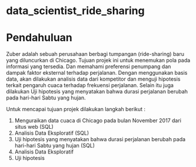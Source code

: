 # data_scientist_ride_sharing
# Pendahuluan <a id='Pendahuluan'></a>

Zuber adalah sebuah perusahaan berbagi tumpangan (ride-sharing) baru yang diluncurkan di Chicago. Tujuan projek ini untuk menemukan pola pada informasi yang tersedia. Dan memahami preferensi penumpang dan dampak faktor eksternal terhadap perjalanan.
Dengan menggunakan basis data, akan dilakukan analisis data dari kompetitor dan menguji hipotesis terkait pengaruh cuaca terhadap frekuensi perjalanan. Selain itu juga dilakukan Uji hipotesis yang menyatakan bahwa durasi perjalanan berubah pada hari-hari Sabtu yang hujan.

Untuk mencapai tujuan projek dilakukan langkah berikut :
1. Menguraikan data cuaca di Chicago pada bulan November 2017 dari situs web (SQL)
2. Analisis Data Eksploratif (SQL)
3. Uji hipotesis yang menyatakan bahwa durasi perjalanan berubah pada hari-hari Sabtu yang hujan (SQL)
4. Analisis Data Eksploratif
5. Uji hipotesis
